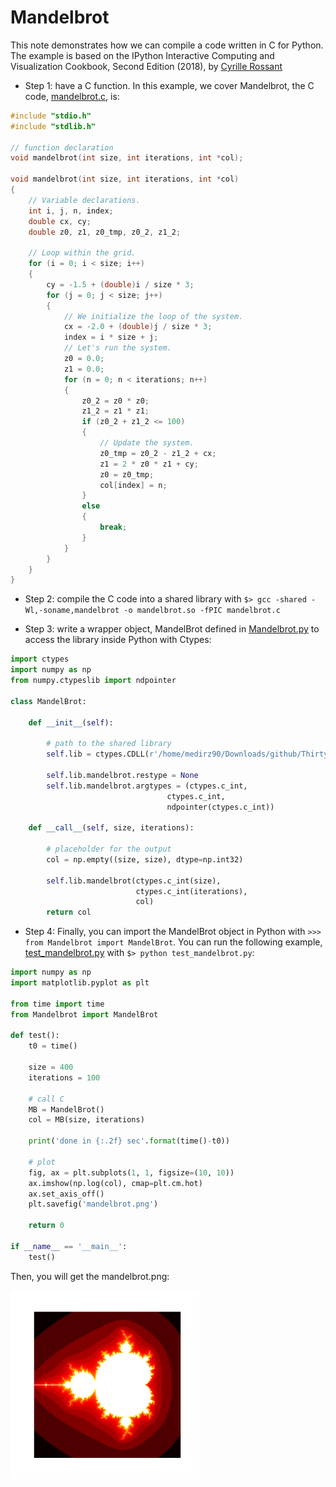 # Mandelbrot 
This note demonstrates how we can compile a code written in C for Python. The example is based on the IPython Interactive Computing and Visualization Cookbook, Second Edition (2018), by [Cyrille Rossant](https://ipython-books.github.io/54-wrapping-a-c-library-in-python-with-ctypes/)

* Step 1: have a C function. In this example, we cover Mandelbrot, the C code, [mandelbrot.c](https://github.com/mehdirezaie/ThirtyDaysOfC/blob/master/mandelbrot.c), is:

```C
#include "stdio.h"
#include "stdlib.h"

// function declaration
void mandelbrot(int size, int iterations, int *col);

void mandelbrot(int size, int iterations, int *col)
{
    // Variable declarations.
    int i, j, n, index;
    double cx, cy;
    double z0, z1, z0_tmp, z0_2, z1_2;

    // Loop within the grid.
    for (i = 0; i < size; i++)
    {
        cy = -1.5 + (double)i / size * 3;
        for (j = 0; j < size; j++)
        {
            // We initialize the loop of the system.
            cx = -2.0 + (double)j / size * 3;
            index = i * size + j;
            // Let's run the system.
            z0 = 0.0;
            z1 = 0.0;
            for (n = 0; n < iterations; n++)
            {
                z0_2 = z0 * z0;
                z1_2 = z1 * z1;
                if (z0_2 + z1_2 <= 100)
                {
                    // Update the system.
                    z0_tmp = z0_2 - z1_2 + cx;
                    z1 = 2 * z0 * z1 + cy;
                    z0 = z0_tmp;
                    col[index] = n;
                }
                else
                {
                    break;
                }
            }
        }
    }
}
```

* Step 2: compile the C code into a shared library with 
`$> gcc -shared -Wl,-soname,mandelbrot -o mandelbrot.so -fPIC mandelbrot.c`

* Step 3: write a wrapper object, MandelBrot defined in [Mandelbrot.py](https://github.com/mehdirezaie/ThirtyDaysOfC/blob/master/Mandelbrot.py) to access the library inside Python with Ctypes:
```Python
import ctypes
import numpy as np
from numpy.ctypeslib import ndpointer

class MandelBrot:
    
    def __init__(self):
        
        # path to the shared library
        self.lib = ctypes.CDLL(r'/home/medirz90/Downloads/github/ThirtyDaysOfC/mandelbrot.so')
        
        self.lib.mandelbrot.restype = None
        self.lib.mandelbrot.argtypes = (ctypes.c_int, 
                                   ctypes.c_int,
                                   ndpointer(ctypes.c_int))
    
    def __call__(self, size, iterations):
        
        # placeholder for the output
        col = np.empty((size, size), dtype=np.int32)
        
        self.lib.mandelbrot(ctypes.c_int(size),
                            ctypes.c_int(iterations),
                            col)
        return col
```

* Step 4: Finally, you can import the MandelBrot object in Python with `>>> from Mandelbrot import MandelBrot`. You can run the following example, [test_mandelbrot.py](https://github.com/mehdirezaie/ThirtyDaysOfC/blob/master/test_mandelbrot.py) with `$> python test_mandelbrot.py`:

```Python
import numpy as np
import matplotlib.pyplot as plt

from time import time
from Mandelbrot import MandelBrot

def test():
    t0 = time()

    size = 400
    iterations = 100

    # call C
    MB = MandelBrot()
    col = MB(size, iterations)

    print('done in {:.2f} sec'.format(time()-t0))

    # plot
    fig, ax = plt.subplots(1, 1, figsize=(10, 10))
    ax.imshow(np.log(col), cmap=plt.cm.hot)
    ax.set_axis_off()
    plt.savefig('mandelbrot.png')
    
    return 0

if __name__ == '__main__':
    test()

```
Then, you will get the mandelbrot.png: 

<img src="https://github.com/mehdirezaie/ThirtyDaysOfC/blob/master/practice/mandelbrot.png" width=60%>
